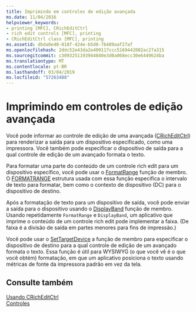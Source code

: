 ```yaml
---
title: Imprimindo em controles de edição avançada
ms.date: 11/04/2016
helpviewer_keywords:
- printing [MFC], CRichEditCtrl
- rich edit controls [MFC], printing
- CRichEditCtrl class [MFC], printing
ms.assetid: dbda0e40-018f-424e-b5d8-7b489aaf27af
ms.openlocfilehash: 2ddc52e43da2e409117ccc5169442002ac27a315
ms.sourcegitcommit: c3093251193944840e3d0a068ecc30e6449624ba
ms.translationtype: MT
ms.contentlocale: pt-BR
ms.lasthandoff: 03/04/2019
ms.locfileid: "57263488"
---
```

# <a name="printing-in-rich-edit-controls"></a>Imprimindo em controles de edição avançada

Você pode informar ao controle de edição de uma avançada ([CRichEditCtrl](../mfc/reference/cricheditctrl-class.md)) para renderizar a saída para um dispositivo especificado, como uma impressora. Você também pode especificar o dispositivo de saída para a qual controle de edição de um avançado formata o texto.

Para formatar uma parte do conteúdo de um controle rich edit para um dispositivo específico, você pode usar o [FormatRange](../mfc/reference/cricheditctrl-class.md#formatrange) função de membro. O [FORMATRANGE](/windows/desktop/api/richedit/ns-richedit-_formatrange) estrutura usada com essa função especifica o intervalo de texto para formatar, bem como o contexto de dispositivo (DC) para o dispositivo de destino.

Após a formatação de texto para um dispositivo de saída, você pode enviar a saída para o dispositivo usando o [DisplayBand](../mfc/reference/cricheditctrl-class.md#displayband) função de membro. Usando repetidamente `FormatRange` e `DisplayBand`, um aplicativo que imprime o conteúdo de um controle rich edit pode implementar a faixa. (De faixa é a divisão de saída em partes menores para fins de impressão.)

Você pode usar o [SetTargetDevice](../mfc/reference/cricheditctrl-class.md#settargetdevice) a função de membro para especificar o dispositivo de destino para a qual controle de edição de um avançado formata o texto. Essa função é útil para WYSIWYG (o que você vê é o que você obtém) formatação, em que um aplicativo posiciona o texto usando métricas de fonte da impressora padrão em vez da tela.

## <a name="see-also"></a>Consulte também

[Usando CRichEditCtrl](../mfc/using-cricheditctrl.md)<br/>
[Controles](../mfc/controls-mfc.md)
